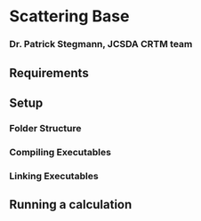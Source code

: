 <h1>Scattering Base</h1>
<h3>Dr. Patrick Stegmann, JCSDA CRTM team</h3>

<h2>Requirements</h2>

<h2>Setup</h2>

<h3>Folder Structure</h3>

<h3>Compiling Executables</h3>

<h3>Linking Executables</h3>

<h2>Running a calculation</h2>

